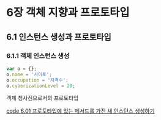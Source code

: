 # 6장 객체 지향과 프로토타입

## 6.1 인스턴스 생성과 프로토타입

### 6.1.1 객체 인스턴스 생성

```javascript
var o = {};
o.name = '사이토';
o.occupation = '저격수';
o.cyberizationLevel = 20;
```

객체 청사진으로서의 프로토타입

[code 6.01 프로토타입에 있는 메서드를 가진 새 인스턴스 생성하기][6.01]

[6.01]: /src/ch6/6.01.html
